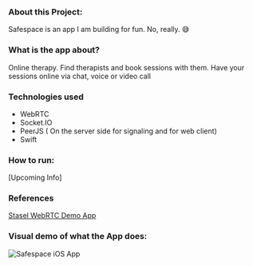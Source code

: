 ### About this Project:
Safespace is an app I am building for fun. No, really. 😅

### What is the app about?
Online therapy. 
Find therapists and book sessions with them. Have your sessions online via chat, voice or video call

### Technologies used 
- WebRTC
- Socket.IO
- PeerJS ( On the server side for signaling and for web client)
- Swift

### How to run:
[Upcoming Info]


### References 
[Stasel WebRTC Demo App](https://github.com/stasel/WebRTC-iOS/tree/main/WebRTC-Demo-App)

### Visual demo of what the App does:
![Safespace iOS App](https://user-images.githubusercontent.com/5268429/136293478-caf2ce4f-62b4-4ef8-b261-446047776d14.gif)


